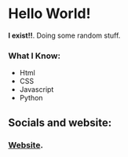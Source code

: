 # Hello World!

**I exist!!**. Doing some random stuff.

### What I Know:
- Html
- CSS
- Javascript
- Python

## Socials and website:
### [Website](https://someonesgarbage.github.io "Also on github!").
